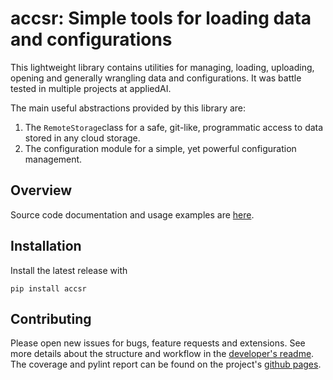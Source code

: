 # accsr: Simple tools for loading data and configurations 

This lightweight library contains utilities for managing, loading, uploading, 
opening and generally wrangling data and
configurations. It was battle tested in multiple projects at appliedAI. 

The main useful abstractions provided by this library are:
1. The `RemoteStorage`class for a safe, git-like, programmatic access to 
data stored in any cloud storage.
2. The configuration module for a simple, yet powerful configuration management.

## Overview

Source code documentation and usage examples are 
[here](https://appliedai-initiative.github.io/accsr/docs/).

## Installation

Install the latest release with
```shell script
pip install accsr
```

## Contributing

Please open new issues for bugs, feature requests and extensions. 
See more details about the structure and
workflow in the [developer's readme](CONTRIBUTING.md). 
The coverage and pylint report can be found on the project's
[github pages](https://appliedai-initiative.github.io/accsr/).
